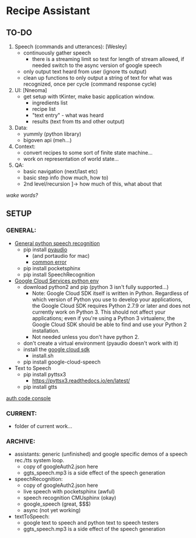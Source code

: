 # Recipe Assistant

## TO-DO

1. Speech (commands and utterances): [Wesley]
	- continuously gather speech
		* there is a streaming limit so test for length of stream allowed, if needed switch to the async version of google speech
	- only output text heard from user (ignore tts output)
	- clean up functions to only output a string of text for what was recognized, once per cycle (command response cycle)
2. UI: [Nneoma]
	- get setup with tKinter, make basic application window.
		* ingredients list
		* recipe list
		* "text entry" - what was heard
		* results (text from tts and other output)
3. Data:
	- yummly (python library)
	- bigoven api (meh...)
4. Context:
	- convert recipes to some sort of finite state machine...
	- work on representation of world state...
5. QA:
	- basic navigation (next/last etc)
	- basic step info (how much, how to)
	- 2nd level/recursion ]-> how much of this, what about that

*wake words?*

## SETUP

### GENERAL:

+ [General python speech recognition](https://pypi.python.org/pypi/SpeechRecognition/)
	- pip install [pyaudio](https://people.csail.mit.edu/hubert/pyaudio/)
		* (and portaudio for mac)
		* [common error](https://l.facebook.com/l.php?u=https%3A%2F%2Fstackoverflow.com%2Fquestions%2F5921947%2Fpyaudio-installation-error-command-gcc-failed-with-exit-status-1&h=ATMRQvGccZ6Za0AJJjBxUhYyV5Wa4T1baVKuBF2uidoBgARUENxhpP_wbn9DgwlnKLx9xBnT_2tp3DPL9ecQPMtHAGq4KsACp1UDCBsbXAtFHQTLzZKY31tF)
	- pip install pocketsphinx
	- pip install SpeechRecognition
+ [Google Cloud Services python env](https://cloud.google.com/python/setup)
	- download python2 and pip (python 3 isn't fully supported...)
		* Note: Google Cloud SDK itself is written in Python. Regardless of which version of Python you use to develop your applications, the Google Cloud SDK requires Python 2.7.9 or later and does not currently work on Python 3. This should not affect your applications; even if you're using a Python 3 virtualenv, the Google Cloud SDK should be able to find and use your Python 2 installation.
		* Not needed unless you don't have python 2.
	- don't create a virtual environment (pyaudio doesn't work with it)
	- install the [google cloud sdk](https://cloud.google.com/sdk)
		* install.sh
	- pip install google-cloud-speech
+ Text to Speech
	- pip install pyttsx3
		* https://pyttsx3.readthedocs.io/en/latest/
	- pip install gtts

[auth code console](https://console.cloud.google.com/apis/credentials?project=turnkey-lacing-201318)

### CURRENT:

+ folder of current work...

### ARCHIVE:

+ assistants: generic (unfinished) and google specific demos of a speech rec./tts system loop.
	- copy of googleAuth2.json here
	- ggts_speech.mp3 is a side effect of the speech generation
+ speechRecognition:
	- copy of googleAuth2.json here
	- live speech with pocketsphinx (awful)
	- speech recognition CMUsphinx (okay)
	- google_speech (great, $$$)
	- async (not yet working)
+ textToSpeech:
	- google text to speech and python text to speech testers
	- ggts_speech.mp3 is a side effect of the speech generation

